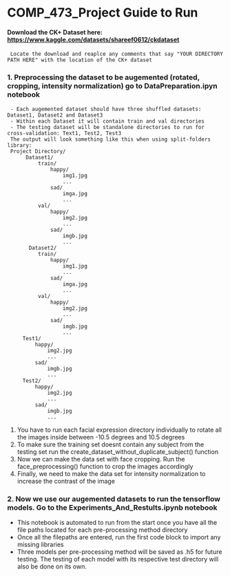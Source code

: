 # COMP_473_Project Guide to Run

#### Download the CK+ Dataset here: https://www.kaggle.com/datasets/shareef0612/ckdataset
     Locate the download and reaplce any comments that say "YOUR DIRECTORY PATH HERE" with the location of the CK+ dataset
     
     
### 1. Preprocessing the dataset to be augemented (rotated, cropping, intensity normalization) go to DataPreparation.ipyn notebook
     - Each augemented dataset should have three shuffled datasets: Dataset1, Dataset2 and Dataset3
     - Within each Dataset it will contain train and val directories
     - The testing dataset will be standalone directories to run for cross-validation: Text1, Test2, Test3
     The output will look something like this when using split-folders library:
     Project Directory/
          Dataset1/
              train/
                  happy/
                      img1.jpg
                      ...
                  sad/
                      imga.jpg
                      ...
              val/
                  happy/
                      img2.jpg
                      ...
                  sad/
                      imgb.jpg
                      ...
           Dataset2/
              train/
                  happy/
                      img1.jpg
                      ...
                  sad/
                      imga.jpg
                      ...
              val/
                  happy/
                      img2.jpg
                      ...
                  sad/
                      imgb.jpg
                      ...
         Test1/
             happy/
                 img2.jpg
                 ...
             sad/
                 imgb.jpg
                 ...
         Test2/
             happy/
                 img2.jpg
                 ...
             sad/
                 imgb.jpg
                 ...
        
 <ol>
    <li>You have to run each facial expression directory individually to rotate all the images inside between -10.5 degrees and 10.5 degrees</li>
  <li>To make sure the training set doesnt contain any subject from the testing set run the create_dataset_without_duplicate_subject() function</li>
  <li>Now we can make the data set with face cropping. Run the face_preprocessing() function to crop the images accordingly</li>
  <li>Finally, we need to make the data set for intensity normalization to increase the contrast of the image</li>
</ol>

### 2. Now we use our augemented datasets to run the tensorflow models. Go to the Experiments_And_Restults.ipynb notebook
<ul>
  <li>This notebook is automated to run from the start once you have all the file paths located for each pre-processing method directory </li>
  <li>Once all the filepaths are entered, run the first code block to import any missing libraries</li>
  <li>Three models per pre-processing method will be saved as .h5 for future testing. The testing of each model with its respective test directory will also be done on its own. </li>
</ul>
